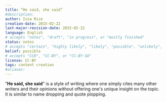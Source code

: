 ```yaml
---
title: “He said, she said”
#description: 
author: Issa Rice
creation-date: 2015-02-22
last-major-revision-date: 2015-02-22
language: English
# accepts "notes", "draft", "in progress", or "mostly finished"
status: notes
# accepts "certain", "highly likely", "likely", "possible", "unlikely", "highly unlikely", "remote", "impossible", "log", "emotional", or "fiction"
belief: possible
# accepts "CC0", "CC-BY", or "CC-BY-SA"
license: CC-BY
tags: content creation
#aliases: 
---
```


“**He said, she said**” is a style of writing where one simply cites many other writers and their opinions without offering one's unique insight on the topic.
It is similar to name dropping and quote plopping.
